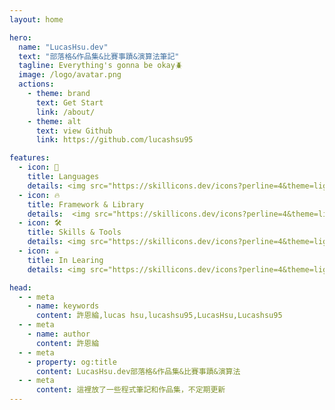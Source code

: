 ```yaml
---
layout: home

hero:
  name: "LucasHsu.dev"
  text: "部落格&作品集&比賽事蹟&演算法筆記"
  tagline: Everything's gonna be okay🪲
  image: /logo/avatar.png
  actions:
    - theme: brand
      text: Get Start
      link: /about/
    - theme: alt
      text: view Github
      link: https://github.com/lucashsu95

features:
  - icon: 🐛
    title: Languages
    details: <img src="https://skillicons.dev/icons?perline=4&theme=light&i=python,html,css,js,php" class="icon-img">
  - icon: 🔥
    title: Framework & Library
    details:  <img src="https://skillicons.dev/icons?perline=4&theme=light&i=vue,pinia,bootstrap,laravel,react,tailwind" class="icon-img">
  - icon: 🛠
    title: Skills & Tools
    details: <img src="https://skillicons.dev/icons?perline=4&theme=light&i=vscode,phpstorm,ps,ai,pr,figma,notion,mysql,github,git,docker" class="icon-img">
  - icon: ☕
    title: In Learing
    details: <img src="https://skillicons.dev/icons?perline=4&theme=light&i=linux,nextjs,java,spring" class="icon-img">

head:
  - - meta
    - name: keywords
      content: 許恩綸,lucas hsu,lucashsu95,LucasHsu,Lucashsu95
  - - meta
    - name: author
      content: 許恩綸
  - - meta
    - property: og:title
      content: LucasHsu.dev部落格&作品集&比賽事蹟&演算法
  - - meta
      content: 這裡放了一些程式筆記和作品集，不定期更新
---
```

<style>
.main .text{
  font-weight: 900;
}
</style>